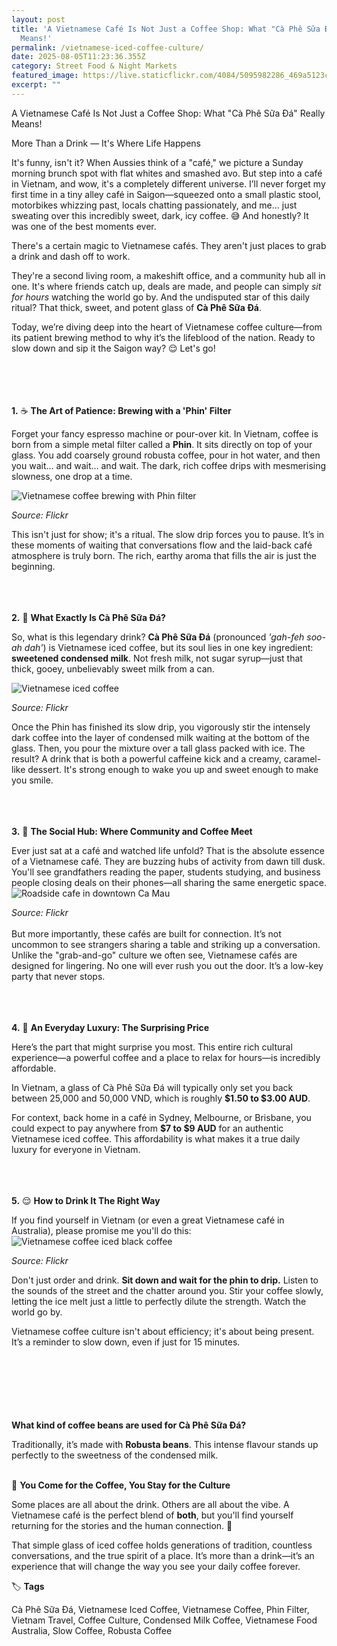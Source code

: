 ```yaml
---
layout: post
title: 'A Vietnamese Café Is Not Just a Coffee Shop: What "Cà Phê Sữa Đá" Really
  Means!'
permalink: /vietnamese-iced-coffee-culture/
date: 2025-08-05T11:23:36.355Z
category: Street Food & Night Markets
featured_image: https://live.staticflickr.com/4084/5095982286_469a5123c3.jpg
excerpt: ""
---
```

 A Vietnamese Café Is Not Just a Coffee Shop: What "Cà Phê Sữa Đá" Really Means!





More Than a Drink — It's Where Life Happens



It's funny, isn't it? When Aussies think of a "café," we picture a Sunday morning brunch spot with flat whites and smashed avo. But step into a café in Vietnam, and wow, it's a completely different universe. I’ll never forget my first time in a tiny alley café in Saigon—squeezed onto a small plastic stool, motorbikes whizzing past, locals chatting passionately, and me... just sweating over this incredibly sweet, dark, icy coffee. 😅 And honestly? It was one of the best moments ever.

There's a certain magic to Vietnamese cafés. They aren't just places to grab a drink and dash off to work.

They're a second living room, a makeshift office, and a community hub all in one. It's where friends catch up, deals are made, and people can simply *sit for hours* watching the world go by. And the undisputed star of this daily ritual? That thick, sweet, and potent glass of **Cà Phê Sữa Đá**.  





Today, we’re diving deep into the heart of Vietnamese coffee culture—from its patient brewing method to why it’s the lifeblood of the nation. Ready to slow down and sip it the Saigon way? 😌 Let's go!<br><br><br><br><br>





**1.** ☕ **The Art of Patience: Brewing with a 'Phin' Filter**



Forget your fancy espresso machine or pour-over kit. In Vietnam, coffee is born from a simple metal filter called a **Phin**. It sits directly on top of your glass. You add coarsely ground robusta coffee, pour in hot water, and then you wait… and wait… and wait. The dark, rich coffee drips with mesmerising slowness, one drop at a time.  

![Vietnamese coffee brewing with Phin filter](https://live.staticflickr.com/2948/15490315536_0ef502af70.jpg)

*Source: Flickr*


This isn't just for show; it's a ritual. The slow drip forces you to pause. It’s in these moments of waiting that conversations flow and the laid-back café atmosphere is truly born. The rich, earthy aroma that fills the air is just the beginning. <br><br><br><br>





**2.** 🧋 **What Exactly Is Cà Phê Sữa Đá?**



So, what is this legendary drink? **Cà Phê Sữa Đá** (pronounced *'gah-feh soo-ah dah'*) is Vietnamese iced coffee, but its soul lies in one key ingredient: **sweetened condensed milk**. Not fresh milk, not sugar syrup—just that thick, gooey, unbelievably sweet milk from a can.  



![Vietnamese iced coffee](https://live.staticflickr.com/8388/8461832750_d14362760c.jpg)

*Source: Flickr*

Once the Phin has finished its slow drip, you vigorously stir the intensely dark coffee into the layer of condensed milk waiting at the bottom of the glass. Then, you pour the mixture over a tall glass packed with ice. The result? A drink that is both a powerful caffeine kick and a creamy, caramel-like dessert. It's strong enough to wake you up and sweet enough to make you smile.  <br><br><br><br>









**3.** 🛵 **The Social Hub: Where Community and Coffee Meet**



Ever just sat at a café and watched life unfold? That is the absolute essence of a Vietnamese café. They are buzzing hubs of activity from dawn till dusk. You'll see grandfathers reading the paper, students studying, and business people closing deals on their phones—all sharing the same energetic space. 
![Roadside cafe in downtown Ca Mau](https://live.staticflickr.com/65535/52931331663_2657551983.jpg)

*Source: Flickr*<br><br>
But more importantly, these cafés are built for connection. It’s not uncommon to see strangers sharing a table and striking up a conversation. Unlike the "grab-and-go" culture we often see, Vietnamese cafés are designed for lingering. No one will ever rush you out the door. It’s a low-key party that never stops. <br><br><br><br>










**4.** 💸 **An Everyday Luxury: The Surprising Price**



Here’s the part that might surprise you most. This entire rich cultural experience—a powerful coffee and a place to relax for hours—is incredibly affordable.

In Vietnam, a glass of Cà Phê Sữa Đá will typically only set you back between 25,000 and 50,000 VND, which is roughly **$1.50 to $3.00 AUD**.

For context, back home in a café in Sydney, Melbourne, or Brisbane, you could expect to pay anywhere from **$7 to $9 AUD** for an authentic Vietnamese iced coffee. This affordability is what makes it a true daily luxury for everyone in Vietnam.<br><br><br><br>





**5.** 😌 **How to Drink It The Right Way**



If you find yourself in Vietnam (or even a great Vietnamese café in Australia), please promise me you'll do this:<br>
![Vietnamese coffee iced black coffee](https://live.staticflickr.com/1867/43579453555_1271722c41.jpg)

*Source: Flickr*

Don't just order and drink. **Sit down and wait for the phin to drip.** Listen to the sounds of the street and the chatter around you. Stir your coffee slowly, letting the ice melt just a little to perfectly dilute the strength. Watch the world go by.

Vietnamese coffee culture isn't about efficiency; it's about being present. It’s a reminder to slow down, even if just for 15 minutes. <br><br><br><br><br><br> 















**What kind of coffee beans are used for Cà Phê Sữa Đá?**



Traditionally, it’s made with **Robusta beans**. This intense flavour stands up perfectly to the sweetness of the condensed milk.<br><br>






🫶 **You Come for the Coffee, You Stay for the Culture**



Some places are all about the drink. Others are all about the vibe. A Vietnamese café is the perfect blend of **both**, but you'll find yourself returning for the stories and the human connection. 🥹

That simple glass of iced coffee holds generations of tradition, countless conversations, and the true spirit of a place. It’s more than a drink—it’s an experience that will change the way you see your daily coffee forever.







🏷️ **Tags**



Cà Phê Sữa Đá, Vietnamese Iced Coffee, Vietnamese Coffee, Phin Filter, Vietnam Travel, Coffee Culture, Condensed Milk Coffee, Vietnamese Food Australia, Slow Coffee, Robusta Coffee
